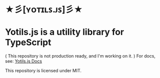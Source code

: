 # ★彡[ʏᴏᴛɪʟꜱ.ᴊꜱ]彡★

# Yotils.js is a utility library for TypeScript

( This repository is not production ready, and I'm working on it. )
For docs, see: [Yotils.js Docs](https://behzadam.github.io/yotils/yotils.html)

This repository is licensed under MIT.
